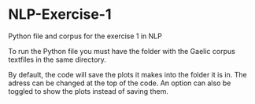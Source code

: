 # NLP-Exercise-1
Python file and corpus for the exercise 1 in NLP

To run the Python file you must have the folder with the Gaelic corpus textfiles in the same directory. 

By default, the code will save the plots it makes into the folder it is in. 
The adress can be changed at the top of the code.
An option can also be toggled to show the plots instead of saving them.
